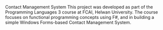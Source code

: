 Contact Management System
This project was developed as part of the Programming Languages 3 course at FCAI, Helwan University. The course focuses on functional programming concepts using F#, and in building a simple Windows Forms-based Contact Management System.
